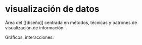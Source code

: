 # visualización de datos
Área del [[diseño]] centrada en métodos, técnicas y patrones de visualización de información.

Gráficos, interacciones.